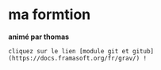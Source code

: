 # ma formtion #

**animé par thomas**

```cliquez sur le lien [module git et gitub](https://docs.framasoft.org/fr/grav/) !```

